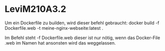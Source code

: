 # LeviM210A3.2
Um ein Dockerfile zu builden, wird dieser befehl gebraucht:
docker build -f Dockerfile.web -t meine-nginx-webseite:latest .

Im Befehl steht -f Dockerfile.web dieser ist nur nötig, wenn das Docker-File .web im Namen hat ansonsten wird das weggelassen.
